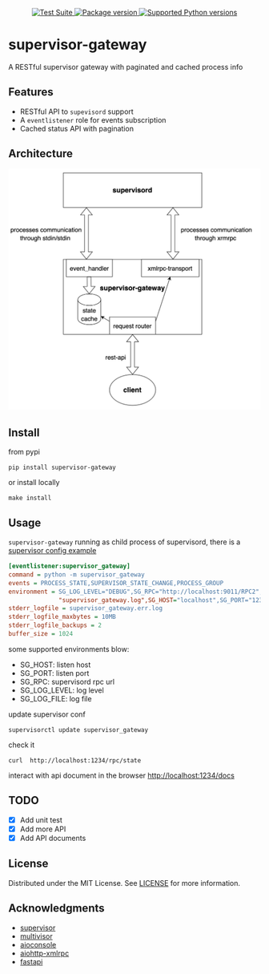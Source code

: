 <p align="center">
<a href="https://github.com/ppd0705/supervisor-gateway/actions">
    <img src="https://github.com/ppd0705/supervisor-gateway/workflows/Test%20Suite/badge.svg" alt="Test Suite">
</a>
<a href="https://pypi.org/project/supervisor-gateway" target="_blank">
    <img src="https://img.shields.io/pypi/v/supervisor-gateway?color=%2334D058&label=pypi%20package" alt="Package version">
</a>
<a href="https://pypi.org/project/supervisor-gateway" target="_blank">
    <img src="https://img.shields.io/pypi/pyversions/supervisor-gateway.svg?color=%2334D058" alt="Supported Python versions">
</a>
</p>

# supervisor-gateway

A RESTful supervisor gateway with paginated and cached process info

## Features
- RESTful API to `supevisord` support
- A `eventlistener` role for events subscription  
- Cached status API with pagination 

## Architecture

<a href="https://github.com/ppd0705/supervisor-gateway">
    <img src="https://github.com/ppd0705/supervisor-gateway/blob/master/architecture.png" alt="supervisor-gateway">
</a>

## Install

from pypi

```shell
pip install supervisor-gateway
```

or install locally

```shell
make install
```

## Usage

`supervisor-gateway` running as child process of supervisord, there is a [supervisor config example](config/supervisor/supervisor_gateway.conf)

```ini
[eventlistener:supervisor_gateway]
command = python -m supervisor_gateway
events = PROCESS_STATE,SUPERVISOR_STATE_CHANGE,PROCESS_GROUP
environment = SG_LOG_LEVEL="DEBUG",SG_RPC="http://localhost:9011/RPC2",SG_LOG_FILE=
              "supervisor_gateway.log",SG_HOST="localhost",SG_PORT="1234"
stderr_logfile = supervisor_gateway.err.log
stderr_logfile_maxbytes = 10MB
stderr_logfile_backups = 2
buffer_size = 1024
```

some supported environments blow:
- SG_HOST: listen host
- SG_PORT: listen port
- SG_RPC: supervisord rpc url
- SG_LOG_LEVEL: log level
- SG_LOG_FILE: log file

update supervisor conf
```shell
supervisorctl update supervisor_gateway
```

check it 
```shell
curl  http://localhost:1234/rpc/state  
```

interact with api document in the browser [http://localhost:1234/docs](http://localhost:1234/docs)

## TODO
- [x] Add unit test
- [x] Add more API
- [x] Add API documents

## License

Distributed under the MIT License. See [LICENSE](LICENSE) for more information.

## Acknowledgments

- [supervisor](https://github.com/Supervisor/supervisor)
- [multivisor](https://github.com/tiagocoutinho/multivisor)
- [aioconsole](https://github.com/vxgmichel/aioconsole)
- [aiohttp-xmlrpc](https://github.com/mosquito/aiohttp-xmlrpc)
- [fastapi](https://github.com/tiangolo/fastapi)